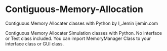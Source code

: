 Contiguous-Memory-Allocation
============================

Contiguous Memory Allocater classes with Python by I_Jemin
ijemin.com

Contiguous Memory Allocater Simulation classes with Python.
No interface or Test class included. You can import MemoryManager Class
to your interface class or GUI class.
